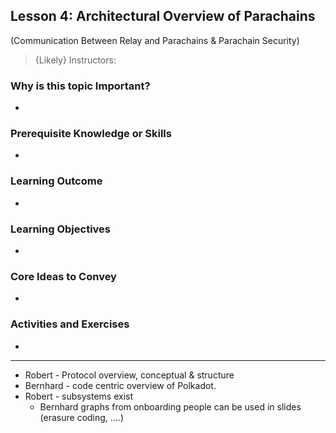 ## Lesson 4: Architectural Overview of Parachains

(Communication Between Relay and Parachains & Parachain Security)

> {Likely} Instructors:

### Why is this topic Important?

- 

### Prerequisite Knowledge or Skills

- 

### Learning Outcome

- 

### Learning Objectives

- 

### Core Ideas to Convey

- 

### Activities and Exercises

- 

---

- Robert - Protocol overview, conceptual & structure
- Bernhard - code centric overview of Polkadot.
- Robert - subsystems exist 
    - Bernhard graphs from onboarding people can be used in slides (erasure coding, ....)
